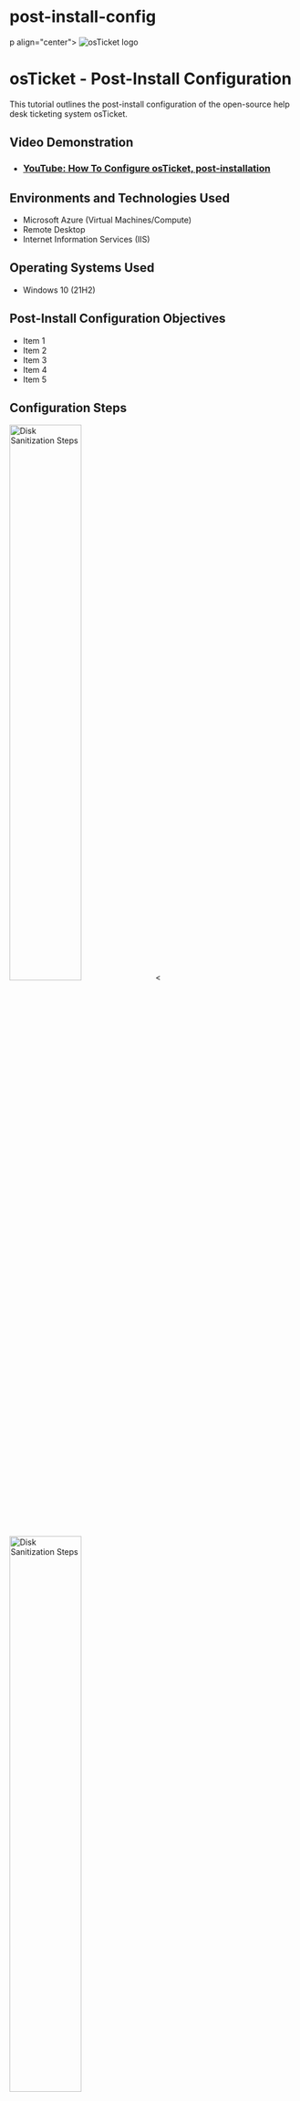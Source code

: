 # post-install-config
p align="center">
<img src="https://i.imgur.com/Clzj7Xs.png" alt="osTicket logo"/>
</p>

<h1>osTicket - Post-Install Configuration</h1>
This tutorial outlines the post-install configuration of the open-source help desk ticketing system osTicket.<br />


<h2>Video Demonstration</h2>

- ### [YouTube: How To Configure osTicket, post-installation](https://www.youtube.com)

<h2>Environments and Technologies Used</h2>

- Microsoft Azure (Virtual Machines/Compute)
- Remote Desktop
- Internet Information Services (IIS)

<h2>Operating Systems Used </h2>

- Windows 10</b> (21H2)

<h2>Post-Install Configuration Objectives</h2>

- Item 1
- Item 2
- Item 3
- Item 4
- Item 5

<h2>Configuration Steps</h2>

<p>
<img src="https://i.imgur.com/KzS2oss.png" height="50%" width="50%" alt="Disk Sanitization Steps"/>
 <                                                                                              
<img src="https://i.imgur.com/PjaPUWn.png" height="50%" width=50%" alt="Disk Sanitization Steps"/>
<p>
Lorem ipsum dolor sit amet, consectetur adipiscing elit, sed do eiusmod tempor incididunt ut labore et dolore magna aliqua. Ut enim ad minim veniam, quis nostrud exercitation ullamco laboris nisi ut aliquip ex ea commodo consequat. Duis aute irure dolor in reprehenderit in voluptate velit esse cillum dolore eu fugiat nulla pariatur.
</p>
<br />
 
<p>
<img src="https://i.imgur.com/Zr2GROp.png" height="50%" width="50%" alt="Disk Sanitization Steps"/>
 <img src="https://i.imgur.com/EV33QKQ.png" height="50%" width="50% alt="Disk Sanitization Steps"/>
 <img src="https://i.imgur.com/IDrJnyN.png" height="50%" width="50%" alt="Disk Sanitization Steps"/>                                                                                            
</p>
<p>
Lorem ipsum dolor sit amet, consectetur adipiscing elit, sed do eiusmod tempor incididunt ut labore et dolore magna aliqua. Ut enim ad minim veniam, quis nostrud exercitation ullamco laboris nisi ut aliquip ex ea commodo consequat. Duis aute irure dolor in reprehenderit in voluptate velit esse cillum dolore eu fugiat nulla pariatur.
</p>
  <img src="https://i.imgur.com/1SqUTqM.png" height="50%" width="50%" alt="Disk Sanitization Steps"/>                                                                                                
<br />

<p>
<img src="https://i.imgur.com/JBfANPO.png" height="50%" width="50%" alt="Disk Sanitization Steps"/>
<img src="https://i.imgur.com/xFj7dxc.png" height="50%" width="50%" alt="Disk Sanitization Steps"/>
</p>
<p>
Lorem ipsum dolor sit amet, consectetur adipiscing elit, sed do eiusmod tempor incididunt ut labore et dolore magna aliqua. Ut enim ad minim veniam, quis nostrud exercitation ullamco laboris nisi ut aliquip ex ea commodo consequat. Duis aute irure dolor in reprehenderit in voluptate velit esse cillum dolore eu fugiat nulla pariatur.
</p>
<br />
